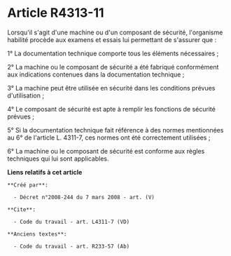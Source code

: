 # Article R4313-11

Lorsqu'il s'agit d'une machine ou d'un composant de sécurité, l'organisme habilité procède aux examens et essais lui
permettant de s'assurer que : 

1° La documentation technique comporte tous les éléments nécessaires ; 

2° La machine ou le composant de sécurité a été fabriqué conformément aux indications contenues dans la documentation
technique ; 

3° La machine peut être utilisée en sécurité dans les conditions prévues d'utilisation ; 

4° Le composant de sécurité est apte à remplir les fonctions de sécurité prévues ; 

5° Si la documentation technique fait référence à des normes mentionnées au 6° de l'article L. 4311-7, ces normes ont été
correctement utilisées ; 

6° La machine ou le composant de sécurité est conforme aux règles techniques qui lui sont applicables.

**Liens relatifs à cet article**

	**Créé par**:

	  - Décret n°2008-244 du 7 mars 2008 - art. (V)

	**Cite**:

	  - Code du travail - art. L4311-7 (VD)

	**Anciens textes**:

	  - Code du travail - art. R233-57 (Ab)
